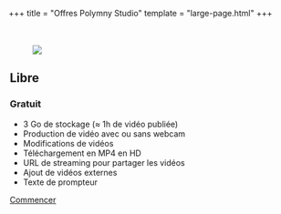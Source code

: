 +++
title = "Offres Polymny Studio"
template = "large-page.html"
+++

<div class="mt-6 tile is-ancestor has-text-centered">
<div class="tile is-horizontal">

<div class="tile is-parent">
<div class="tile is-child has-background-polymny-green" style="padding: 20px 2px 2px 2px;">
<div class="has-background-white-ter" style="height: 100%">
<figure class="image is-128x128 is-inline-block mt-3 mb-0">
<img src="/img/logos/green.png">
</figure>
<h2 class="mt-0">Libre</h2>
<h3 class="title is-1 has-text-polymny-green mb-0 mt-0">Gratuit</h3>
<!--<p>HT, par utilisateur et par mois</p>-->
<ul class="ml-6 mr-6 has-text-left">
<li>3 Go de stockage (≈ 1h de vidéo publiée)</li>
<li>Production de vidéo avec ou sans webcam</li>
<li>Modifications de vidéos</li>
<li>Téléchargement en MP4 en HD</li>
<li>URL de streaming pour partager les vidéos</li>
<li>Ajout de vidéos externes</li>
<li>Texte de prompteur</li>
</ul>
<a class="button is-polymny-green mb-3" href="/">Commencer</a>
</div>
</div>
</div>

<div class="tile is-parent">
<div class="tile is-child has-background-polymny-blue" style="padding: 20px 2px 2px 2px;">
<div class="has-background-white-ter" style="height: 100%">
<figure class="image is-128x128 is-inline-block mt-3 mb-0">
<img src="/img/logos/blue.png">
</figure>
<h2 class="mt-0">Standard</h2>
<h3 class="title is-1 has-text-polymny-blue mb-0 mt-0">12€</h3>
<p>HT, par utilisateur et par mois<br/>sans engagement³<br/>entre 1 et 3 utilisateurs</p>
<ul class="ml-6 mr-6 has-text-left">
<li>Tous les avantages de l'offre Libre</li>
<li>15 Go /utilisateur de stockage (≈ 5h)</li>
<li>Travail collaboratif</li>
<li>Pointeur / stylet virtuel</li>
<li>Fond vert virtuel¹</li>
<li>Amélioration sonore²</li>
</ul>
<a class="button is-polymny-blue mb-3" href="mailto:contacter@polymny.studio">S'abonner</a>
</div>
</div>
</div>

<div class="tile is-parent">
<div class="tile is-child has-background-polymny-purple" style="padding: 20px 2px 2px 2px;">
<div class="has-background-white-ter" style="height: 100%">
<figure class="image is-128x128 is-inline-block mt-3 mb-0">
<img src="/img/logos/purple.png">
</figure>
<h2 class="mt-0">Pro</h2>
<h3 class="title is-1 has-text-polymny-purple mb-0 mt-0">15€</h3>
<p>HT, par utilisateur et par mois<br/>sans engagement³<br/>entre 4 et 15 utilisateurs</p>
<ul class="ml-6 mr-6 has-text-left">
<li>Tous les avantages de l'offre Standard</li>
<li>30 Go / utilisateur de stockage (≈ 10h)</li>
<li>Intégration système d'authentification</li>
<li>Intégration avancée LMS²</li>
<li>Learning analytics²</li>
</ul>
<a class="button is-polymny-purple mb-3" href="mailto:contacter@polymny.studio">Nous contacter</a>
</div>
</div>
</div>

<div class="tile is-parent">
<div class="tile is-child has-background-polymny-red" style="padding: 20px 2px 2px 2px;">
<div class="has-background-white-ter" style="height: 100%">
<figure class="image is-128x128 is-inline-block mt-3 mb-0">
<img src="/img/logos/red.png">
</figure>
<h2 class="mt-0">Établissement</h2>
<h3 class="title is-1 has-text-polymny-red mb-0 mt-0">Demander un devis</h3>
<!--<p>HT, par utilisateur et par mois<br/>sans engagement³<br/>plus de 16 utilisateurs</p>-->
<ul class="ml-6 mr-6 has-text-left">
<li>Tous les avantages de l'offre Pro</li>
<li>Instance individuelle</li>
<li>Logiciel en marque blanche</li>
<li>Stockage dédié</li>
<li>Learning analytics individualisées²</li>
</ul>
<a class="button is-polymny-red mb-3" href="mailto:contacter@polymny.studio">Nous contacter</a>
</div>
</div>
</div>

</div>
</div>


**¹** : fonctionnalité disponible d'ici juillet 2022\
**²** : fonctionnalité prévue pour 2023\
**³** : si vous souhaitez ne pas renouveller votre abonnement, [rendez-vous ici](/gestion) pour nous le signaler

## Détails des offres

<div class="table-container">

|                                                   | Libre         | Standard               | Pro                       | Entreprise & Éducation        |
|--------------------------------------------------:|:-------------:|:----------------------:|:-------------------------:|:-----------------------------:|
| Tarif par utilisateur et par mois                 | Gratuit       | 12€ HT                 | 15€ HT                    | Demander un devis             |
| Nombre d'utilisateurs                             | 1             | 1 à 3                  | 4 à 15                    | Plus de 16                    |
|                                                   |               |                        |                           |                               |
| **Fonctionnalités générales**                     |               |                        |                           |                               |
| Création de vidéos                                | Illimité      | Illimité               | Illimité                  | Illimité                      |
| Modification de vidéos                            | Illimité      | Illimité               | Illimité                  | Illimité                      |
| Quantité de stockage par utilisateur              | 3 Go (≈ 1 h)  | 15 Go (≈ 5h)           | 30 Go (≈ 10h)             | Dédié                         |
| Durée de stockage                                 | Limité        | Illimité               | Illimité                  | Illimité                      |
| Sauvegarde des données                            | ✗             | ✓                      | ✓                         | ✓                             |
| Téléchargement en MP4 HD                          | ✓             | ✓                      | ✓                         | ✓                             |
| Diffusion / partage en streaming HD               | ✓             | ✓                      | ✓                         | ✓                             |
| Export de capsules                                | ✓             | ✓                      | ✓                         | ✓                             |
| Import de capsules / Duplication                  | ✗             | ✓                      | ✓                         | ✓                             |
|                                                   |               |                        |                           |                               |
| **Sécurité**                                      |               |                        |                           |                               |
| Conformité RGPD                                   | ✓             | ✓                      | ✓                         | ✓                             |
| Authentification unique (SSO / CAS)               | ✗             | ✗                      | ✓                         | ✓                             |
|                                                   |               |                        |                           |                               |
| **Production de vidéos**                          |               |                        |                           |                               |
| Ajout de ressources vidéos                        | ✓             | ✓                      | ✓                         | ✓                             |
| Prompteur                                         | ✓             | ✓                      | ✓                         | ✓                             |
| Audio seul                                        | ✓             | ✓                      | ✓                         | ✓                             |
| Incrustation webcam                               | ✓             | ✓                      | ✓                         | ✓                             |
| Réglage position et taille d'incrustation         | ✓             | ✓                      | ✓                         | ✓                             |
| Pointeur / stylet virtuel                         | ✗             | ✓                      | ✓                         | ✓                             |
| Fond vert virtuel                                 | ✗             | ✓¹                     | ✓¹                        | ✓¹                            |
| Amélioration sonore                               | ✗             | ✓²                     | ✓²                        | ✓²                            |
| Grammaire de présentation²                        | ✗             | ✗                      | ✓²                        | ✓²                            |
| Statistiques de base                              | ✗             | ✓                      | ✓                         | ✓                             |
| Learning analytics²                               | ✗             | Basique²               | Avancé²                   | Avancé et individualisé²      |
|                                                   |               |                        |                           |                               |
| **Collaboration**                                 |               |                        |                           |                               |
| Lien de partage de vidéo                          | ✓             | ✓                      | ✓                         | ✓                             |
| Accès partagé aux capsules                        | ✗             | ✓                      | ✓                         | ✓                             |
| Gestion des utilisateurs et permissions           | ✗             | ✗                      | ✓                         | ✓                             |
| Accès apprenants                                  | ✗             | ✗                      | ✓                         | ✓ (10 apprenants/utilisateur) |
|                                                   |               |                        |                           |                               |
| **Personnalisation**                              |               |                        |                           |                               |
| Intégration LMS / ENT / SI                        | Basique       | Basique                | Avancée                   | Avancée                       |
| Marque blanche                                    | ✗             | ✗                      | ✗                         | ✓                             |
|                                                   |               |                        |                           |                               |
| **Assistance et support client**                  |               |                        |                           |                               |
| Tutoriels en ligne                                | ✓             | ✓                      | ✓                         | ✓                             |
| Support par mail                                  | ✓             | ✓                      | ✓                         | ✓                             |
| Assistance téléphone / visio                      | ✗             | ✗                      | ✓                         | ✓                             |
| Paiement en ligne                                 |               | ✓                      | ✓                         | ✓                             |
| Paiement par facturation                          | ✗             | ✗                      | ✓                         | ✓                             |
|                                                   |               |                        |                           |                               |
| **Studio fond vert**                              |               |                        |                           |                               |
| Accès studio fond vert Toulouse                   | Location      | Location (3h offertes) | Location (3h offertes)    | Location (6h offertes)        |
| Installation et formation studio fond vert mobile | ✗             | En option              | En option                 | En option                     |
| Installation et formation studio fond vert fixe   | ✗             | En option              | En option                 | En option                     |
| Installation et formation studio fond vert fixe   | ✗             | En option              | En option                 | En option                     |

</div>

**¹** : fonctionnalité disponible d'ici juillet 2022\
**²** : fonctionnalité prévue pour 2023
